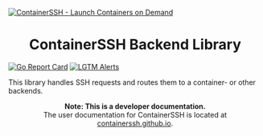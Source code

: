 [![ContainerSSH - Launch Containers on Demand](https://containerssh.github.io/images/logo-for-embedding.svg)](https://containerssh.github.io/)

<!--suppress HtmlDeprecatedAttribute -->
<h1 align="center">ContainerSSH Backend Library</h1>

[![Go Report Card](https://goreportcard.com/badge/github.com/containerssh/library-template?style=for-the-badge)](https://goreportcard.com/report/github.com/containerssh/library-template)
[![LGTM Alerts](https://img.shields.io/lgtm/alerts/github/ContainerSSH/library-template?style=for-the-badge)](https://lgtm.com/projects/g/ContainerSSH/library-template/)

This library handles SSH requests and routes them to a container- or other backends.

<p align="center"><strong>Note: This is a developer documentation.</strong><br />The user documentation for ContainerSSH is located at <a href="https://containerssh.github.io">containerssh.github.io</a>.</p>
